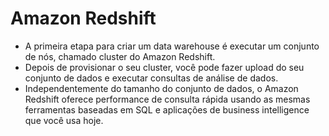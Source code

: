 # Amazon Redshift

- A primeira etapa para criar um data warehouse é executar um conjunto de nós, chamado cluster do Amazon Redshift.
- Depois de provisionar o seu cluster, você pode fazer upload do seu conjunto de dados e executar consultas de análise de dados.
- Independentemente do tamanho do conjunto de dados, o Amazon Redshift oferece performance de consulta rápida usando as mesmas ferramentas baseadas em SQL e aplicações de business intelligence que você usa hoje.
